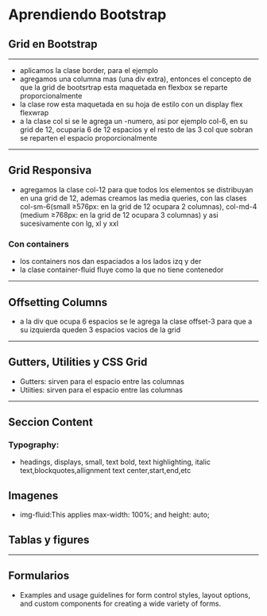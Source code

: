 # Aprendiendo Bootstrap

## Grid en Bootstrap

---

- aplicamos la clase border, para el ejemplo
- agregamos una columna mas (una div extra), entonces el concepto de que la grid de bootsrtrap esta maquetada en flexbox se reparte proporcionalmente
- la clase row esta maquetada en su hoja de estilo con un display flex flexwrap
- a la clase col si se le agrega un -numero, asi por ejemplo col-6, en su grid de 12, ocuparia 6 de 12 espacios y el resto de las 3 col que sobran se reparten el espacio proporcionalmente

---

## Grid Responsiva

- agregamos la clase col-12 para que todos los elementos se distribuyan en una grid de 12, ademas creamos las media queries, con las clases col-sm-6(small ≥576px: en la grid de 12 ocupara 2 columnas), col-md-4 (medium ≥768px: en la grid de 12 ocupara 3 columnas) y asi sucesivamente con lg, xl y xxl

### Con containers

- los containers nos dan espaciados a los lados izq y der
- la clase container-fluid fluye como la que no tiene contenedor

---

## Offsetting Columns

- a la div que ocupa 6 espacios se le agrega la clase offset-3 para que a su izquierda queden 3 espacios vacios de la grid

---

## Gutters, Utilities y CSS Grid

- Gutters: sirven para el espacio entre las columnas
- Utiities: sirven para el espacio entre las columnas

---

## Seccion Content

### Typography:

- headings, displays, small, text bold, text highlighting, italic text,blockquotes,allignment text center,start,end,etc

## Imagenes

- img-fluid:This applies max-width: 100%; and height: auto;

## Tablas y figures

---

## Formularios

- Examples and usage guidelines for form control styles, layout options, and custom components for creating a wide variety of forms.

